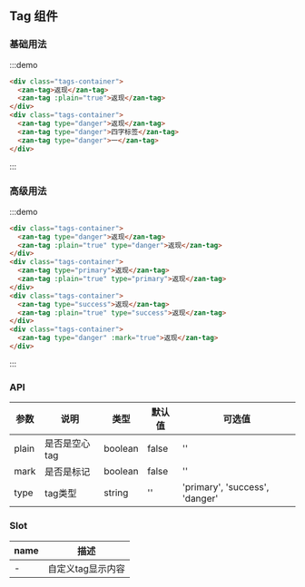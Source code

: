 <style>
.tags-container {
  padding: 5px 15px;

  .zan-tag + .zan-tag {
    margin-left: 10px;
  }
}
</style>

## Tag 组件

### 基础用法

:::demo
```html
<div class="tags-container">
  <zan-tag>返现</zan-tag>
  <zan-tag :plain="true">返现</zan-tag>
</div>
<div class="tags-container">
  <zan-tag type="danger">返现</zan-tag>
  <zan-tag type="danger">四字标签</zan-tag>
  <zan-tag type="danger">一</zan-tag>
</div>
```
:::

### 高级用法

:::demo
```html
<div class="tags-container">
  <zan-tag type="danger">返现</zan-tag>
  <zan-tag :plain="true" type="danger">返现</zan-tag>
</div>
<div class="tags-container">
  <zan-tag type="primary">返现</zan-tag>
  <zan-tag :plain="true" type="primary">返现</zan-tag>
</div>
<div class="tags-container">
  <zan-tag type="success">返现</zan-tag>
  <zan-tag :plain="true" type="success">返现</zan-tag>
</div>
<div class="tags-container">
  <zan-tag type="danger" :mark="true">返现</zan-tag>
</div>
```
:::

### API

| 参数       | 说明      | 类型       | 默认值       | 可选值       |
|-----------|-----------|-----------|-------------|-------------|
| plain | 是否是空心tag | boolean  | false          | ''          |
| mark | 是否是标记 | boolean  | false          | ''          |
| type | tag类型 | string  | ''          | 'primary', 'success', 'danger' |

### Slot

| name       | 描述      |
|-----------|-----------|
| - | 自定义tag显示内容 |
